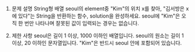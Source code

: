 1. 문제 설명
   String형 배열 seoul의 element중 "Kim"의 위치 x를 찾아, "김서방은 x에 있다"는 String을 반환하는 함수, solution을 완성하세요. seoul에 "Kim"은 오직 한 번만 나타나며 잘못된 값이 입력되는 경우는 없습니다.

2. 제한 사항
   seoul은 길이 1 이상, 1000 이하인 배열입니다.
   seoul의 원소는 길이 1 이상, 20 이하인 문자열입니다.
   "Kim"은 반드시 seoul 안에 포함되어 있습니다.
